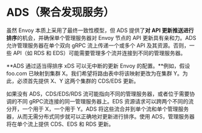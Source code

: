# ADS（聚合发现服务）

虽然 Envoy 本质上采用了最终一致性模型，但 ADS 提供了**对 API 更新推送进行排序**的机会，并确保单个管理服务器对 Envoy 节点的 API 更新具有亲和力。ADS 允许管理服务器在单个双向 gRPC 流上传递一个或多个 API 及其资源。否则，一些 API（如 RDS 和 EDS）可能需要管理多个流并连接到不同的管理服务器。

**ADS 通过适当得排序 xDS 可以无中断的更新 Envoy 的配置。**例如，假设 foo.com 已映射到集群 X。我们希望将路由表中将该映射更改为在集群 Y。为此，必须首先提供 X、Y 这两个集群的 CDS/EDS 更新。

如果没有 ADS，CDS/EDS/RDS 流可能指向不同的管理服务器，或者位于需要协调的不同 gRPC流连接的同一管理服务器上。EDS 资源请求可以跨两个不同的流分开，一个用于 X，一个用于 Y。ADS 将这些流合并到单个流和单个管理服务器，从而无需分布式同步就可以正确地对更新进行排序。使用 ADS，管理服务器将在单个流上提供 CDS、EDS 和 RDS 更新。
